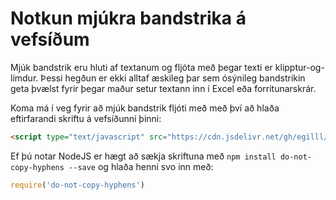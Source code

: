 # Notkun mjúkra bandstrika á vefsíðum

Mjúk bandstrik eru hluti af textanum og fljóta með þegar texti er klipptur-og-límdur. Þessi hegðun er ekki alltaf æskileg þar sem ósýnileg bandstrikin geta þvælst fyrir þegar maður setur textann inn í Excel eða forritunarskrár.

Koma má í veg fyrir að mjúk bandstrik fljóti með með því að hlaða eftirfarandi skriftu á vefsíðunni þinni:
```html
<script type="text/javascript" src="https://cdn.jsdelivr.net/gh/egilll/do-not-copy-hyphens/dist/index.js"></script>
```

Ef þú notar NodeJS er hægt að sækja skriftuna með `npm install do-not-copy-hyphens --save` og hlaða henni svo inn með:
```js
require('do-not-copy-hyphens')
```
